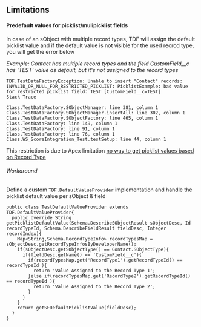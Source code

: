 
## Limitations 


#### Predefault values for picklist/mulipicklist fields 


In case of an sObject with multiple record types, TDF will assign the default picklist value and if the default value is not visible for the used recrod type, you will get the error below

*Example: Contact has multiple record types and the field CustomField__c has 'TEST' value as default, but it's not assigned to the record types*
	
    TDF.TestDataFactoryException: Unable to insert "Contact" records: 
    INVALID_OR_NULL_FOR_RESTRICTED_PICKLIST: PicklistExample: bad value for restricted picklist field: TEST [CustomField__c=TEST]
    Stack Trace 

    Class.TestDataFactory.SObjectManager: line 381, column 1
    Class.TestDataFactory.SObjectManager.insertAll: line 302, column 1
    Class.TestDataFactory.SObjectFactory: line 465, column 1
    Class.TestDataFactory: line 149, column 1
    Class.TestDataFactory: line 91, column 1
    Class.TestDataFactory: line 76, column 1
    Class.WS_ScoreIntegration_Test.testSetup: line 44, column 1

This restriction is due to Apex limitation [no way to get picklist values based on Record Type](https://success.salesforce.com/ideaView?id=08730000000gNpLAAU) 

###### Workaround

Define a custom ``TDF.DefaultValueProvider`` implementation and handle the picklist default value per sObject & field


  ```apex
public class TestDefaultValueProvider extends TDF.DefaultValueProvider{
    public override String getPicklistDefaultValue(Schema.DescribeSObjectResult sObjectDesc, Id recordTypeId, Schema.DescribeFieldResult fieldDesc, Integer recordIndex){
      Map<String,Schema.RecordTypeInfo> recordTypesMap = sObjectDesc.getRecordTypeInfosByDeveloperName();
      if(sObjectDesc.getSObjectType() == Contact.SObjectType){
        if(fieldDesc.getName() == 'CustomField__c'){
          if(recordTypesMap.get('RecordType1').getRecordTypeId() == recordTypeId ){
            return 'Value Assigned to the Record Type 1';
          }else if(recordTypesMap.get('RecordType2').getRecordTypeId() == recordTypeId ){
            return 'Value Assigned to the Record Type 2';
          }
        }
      }
      return getSFDefaultPicklistValue(fieldDesc);
    }
  }
  ```
